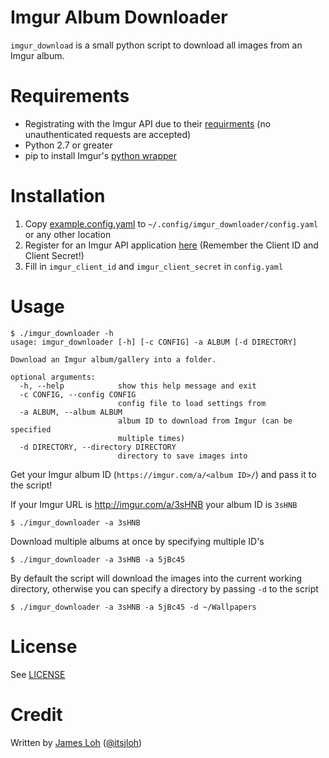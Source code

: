 # Imgur Album Downloader

`imgur_download` is a small python script to download all images from an Imgur album.

# Requirements
 * Registrating with the Imgur API due to their [requirments](https://api.imgur.com/#authentication 'The Imgur API - General Information') (no unauthenticated requests are accepted)
 * Python 2.7 or greater
 * pip to install Imgur's [python wrapper](https://github.com/Imgur/imgurpython 'Imgur/imgurpython: The official Imgur python client library')

# Installation

 1. Copy [example.config.yaml](./example.config.yaml) to `~/.config/imgur_downloader/config.yaml` or any other location
 2. Register for an Imgur API application [here](http://api.imgur.com/#registerapp 'The Imgur API - General Information') (Remember the Client ID and Client Secret!)
 3. Fill in  `imgur_client_id` and `imgur_client_secret` in `config.yaml`

# Usage
```
$ ./imgur_downloader -h
usage: imgur_downloader [-h] [-c CONFIG] -a ALBUM [-d DIRECTORY]

Download an Imgur album/gallery into a folder.

optional arguments:
  -h, --help            show this help message and exit
  -c CONFIG, --config CONFIG
                        config file to load settings from
  -a ALBUM, --album ALBUM
                        album ID to download from Imgur (can be specified
                        multiple times)
  -d DIRECTORY, --directory DIRECTORY
                        directory to save images into
```

Get your Imgur album ID (`https://imgur.com/a/<album ID>/`) and pass it to the script!

If your Imgur URL is http://imgur.com/a/3sHNB your album ID is `3sHNB `

```
$ ./imgur_downloader -a 3sHNB
```

Download multiple albums at once by specifying multiple ID's

```
$ ./imgur_downloader -a 3sHNB -a 5jBc45
```

By default the script will download the images into the current working directory, otherwise you can specify a directory by passing `-d` to the script

```
$ ./imgur_downloader -a 3sHNB -a 5jBc45 -d ~/Wallpapers
```

# License
See [LICENSE](./LICENSE)

# Credit
Written by [James Loh](https://blog.jloh.co) ([@itsjloh](https://twitter.com/itsjloh))
